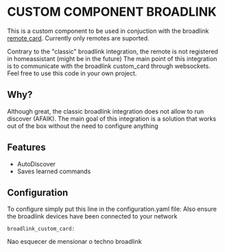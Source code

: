 # CUSTOM COMPONENT BROADLINK

This is a custom component to be used in conjuction with the broadlink [remote card](https://github.com/zroger49/broadllink-card). Currently only remotes are suported. 

Contrary to the "classic" broadlink integration, the remote is not registered in homeassistant (might be in the future)
The main point of this integration is to communicate with the broadlink custom_card through websockets. Feel free to use this code in your own project.

## Why?

Although great, the classic broadlink integration does not allow to run discover (AFAIK). The main goal of this integration is a solution that works out of the box without the need to configure anything 

## Features

- AutoDiscover
- Saves learned commands


## Configuration

To configure simply put this line in the configuration.yaml file: 
Also ensure the broadlink devices have been connected to your network

```
broadlink_custom_card:
```


Nao esquecer de mensionar o techno broadlink 
